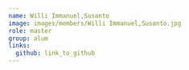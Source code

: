 ```yaml
---
name: Willi Immanuel,Susanto 
image: images/members/Willi Immanuel,Susanto.jpg 
role: master
group: alum
links:
  github: link_to_github 
---
```

